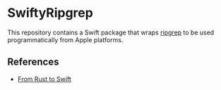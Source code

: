 # SwiftyRipgrep

This repository contains a Swift package that wraps [ripgrep](https://github.com/BurntSushi/ripgrep) to be used programmatically from Apple platforms.

## References

- [From Rust to Swift](https://betterprogramming.pub/from-rust-to-swift-df9bde59b7cd)
